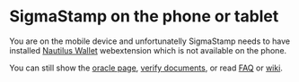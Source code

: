 # SigmaStamp on the phone or tablet

You are on the mobile device and unfortunatelly SigmaStamp needs to have installed [Nautilus Wallet](https://chrome.google.com/webstore/detail/nautilus-wallet/gjlmehlldlphhljhpnlddaodbjjcchai/related) webextension which is not available on the phone.

You can still show the [oracle page](/oracles), [verify documents](/verify), or read [FAQ](/faq) or [wiki](/wiki).

